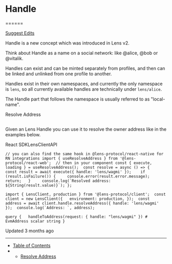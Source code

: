 # Handle
======

[Suggest Edits](/edit/handle)

Handle is a new concept which was introduced in Lens v2.

Think about Handle as a name on a social network: like @alice, @bob or @vitalik.

Handles can exist and can be minted separately from profiles, and then can be linked and unlinked from one profile to another.

Handles exist in their own namespaces, and currently the only namespace is `lens`, so all currently available handles are technically under `lens/alice`.

The Handle part that follows the namespace is usually referred to as "local-name".

Resolve Address

[](#resolve-address)
---------------------------------------

Given an Lens Handle you can use it to resolve the owner address like in the examples below.

React SDKLensClientAPI

``// you can also find the same hook in @lens-protocol/react-native for RN integrations import { useResolveAddress } from '@lens-protocol/react-web';  // then in your component const { execute, loading } = useResolveAddress();  const resolve = async () => {   const result = await execute({ handle: 'lens/wagmi' });    if (result.isFailure()) {     console.error(result.error.message);     return;   }     console.log(`Resolved address: ${String(result.value)}`); };``

``import { LensClient, production } from '@lens-protocol/client';  const client = new LensClient({   environment: production, });  const address = await client.handle.resolveAddress({ handle: 'lens/wagmi' });  console.log(`Address: `, address);``

`query {   handleToAddress(request: { handle: "lens/wagmi" }) # EvmAddress scalar string }`

Updated 3 months ago

* * *

*   [Table of Contents](#)
*   *   [Resolve Address](#resolve-address)
